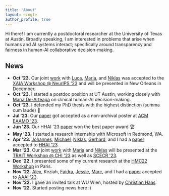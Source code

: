 ```yaml
---
title: 'About'
layout: single
author_profile: true
---
```


Hi there! I am currently a postdoctoral researcher at the University of Texas at Austin. Broadly speaking, I am interested in problems that arise when humans and AI systems interact; specifically around transparency and fairness in human-AI collaborative decision-making. 

## News

- **Oct '23.**  Our joint [work](https://arxiv.org/pdf/2310.13007.pdf) with [Luca](https://www.fim-rc.de/wiss_mitarbeitende/luca-deck/), [Maria](https://mariadearteaga.com/), and [Niklas](https://nkukit.github.io/) was accepted to the [XAIA Workshop @ NeurIPS '23](https://xai-in-action.github.io/) and will be presented in New Orleans in December.
- **Oct '23.** I started a postdoc position at UT Austin, working closely with [Maria De-Arteaga](https://mariadearteaga.com/) on clinical human-AI decision-making.
- **Oct '23.** I defended my PhD thesis with the highest distinction (summa cum laude) 🎉
- **Jul '23.** Our [paper](https://arxiv.org/pdf/2209.11812.pdf) got accepted as a non-archival poster at [ACM EAAMO '23](https://eaamo.org/#home).
- **Jun '23.** Our HHAI '23 [paper](https://arxiv.org/pdf/2304.08804.pdf) won the best paper award 🏆
- **May '23.** I started a research internship with Microsoft in Redmond, WA.
- **Apr '23.** [Johannes](https://dsi.iism.kit.edu/team_jakubik.php), [Michael](https://dsi.iism.kit.edu/team_voessing.php), [Niklas](https://nkukit.github.io/), [Gerhard](https://dsi.iism.kit.edu/team_satzger.php), and I had a [paper](https://arxiv.org/pdf/2304.08804.pdf) accepted to [HHAI '23](https://www.hhai-conference.org/).
- **Mar '23.** Our joint [work](https://arxiv.org/pdf/2209.11812.pdf) with [Maria](https://mariadearteaga.com/) and [Niklas](https://nkukit.github.io/) will be presented at the [TRAIT Workshop @ CHI '23](https://chi-trait.github.io/#/) as well as [SCECR '23](https://scecr.com/).
- **Dec '22.** I presented some of my current research at the [HMC22 Workshop](https://algorithmicfutures.org/hmc22/) in Paris.
- **Nov '22.** [Alex](https://aritchie9590.github.io/), Keziah, [Faidra](https://faidramonachou.github.io/), [Jessie](https://jfinocchiaro.github.io/), [Marc](https://mjuarezm.github.io/), and I had a [paper](https://arxiv.org/pdf/2202.09727.pdf) accepted to [AAAI '23](https://aaai.org/Conferences/AAAI-23/).
- **Nov '22.** I gave an invited talk at WU Wien, hosted by [Christian Haas](https://bach.wu.ac.at/d/research/ma/18957/).
- **Nov '22.** Started posting news here :)
